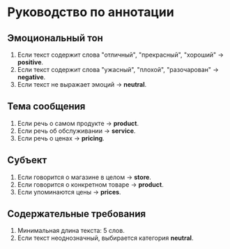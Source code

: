 # Руководство по аннотации

## Эмоциональный тон
1. Если текст содержит слова "отличный", "прекрасный", "хороший" → **positive**.
2. Если текст содержит слова "ужасный", "плохой", "разочарован" → **negative**.
3. Если текст не выражает эмоций → **neutral**.

## Тема сообщения
1. Если речь о самом продукте → **product**.
2. Если речь об обслуживании → **service**.
3. Если речь о ценах → **pricing**.

## Субъект
1. Если говорится о магазине в целом → **store**.
2. Если говорится о конкретном товаре → **product**.
3. Если упоминаются цены → **prices**.

## Содержательные требования
1. Минимальная длина текста: 5 слов.
2. Если текст неоднозначный, выбирается категория **neutral**.
